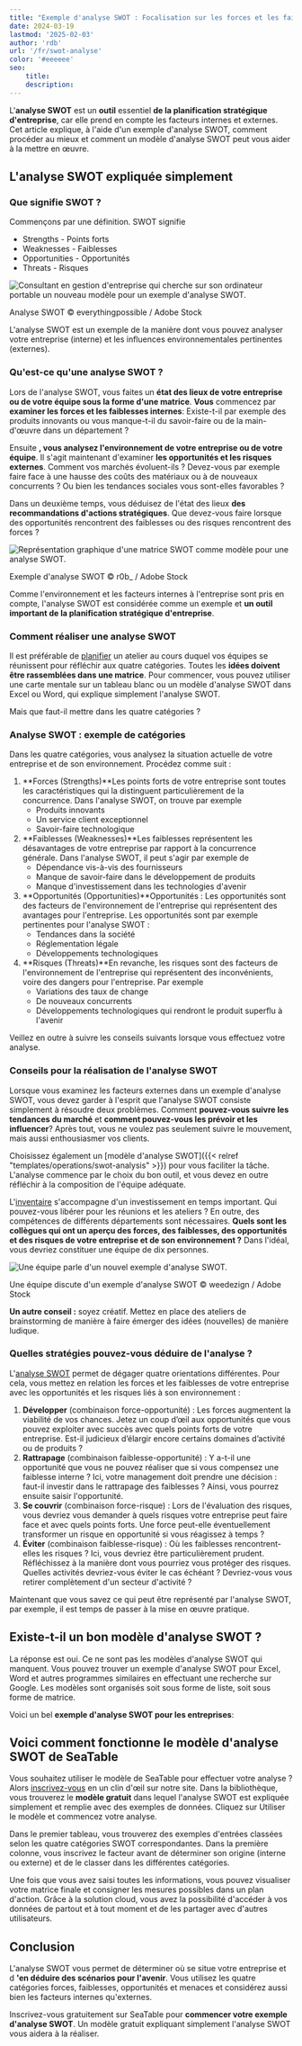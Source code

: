 ```yaml
---
title: "Exemple d'analyse SWOT : Focalisation sur les forces et les faiblesses internes"
date: 2024-03-19
lastmod: '2025-02-03'
author: 'rdb'
url: '/fr/swot-analyse'
color: '#eeeeee'
seo:
    title:
    description:
---
```


L'**analyse SWOT** est un **outil** essentiel **de la planification stratégique d'entreprise**, car elle prend en compte les facteurs internes et externes. Cet article explique, à l'aide d'un exemple d'analyse SWOT, comment procéder au mieux et comment un modèle d'analyse SWOT peut vous aider à la mettre en œuvre.

## L'analyse SWOT expliquée simplement

### Que signifie SWOT ?

Commençons par une définition. SWOT signifie

- Strengths - Points forts
- Weaknesses - Faiblesses
- Opportunities - Opportunités
- Threats - Risques

![Consultant en gestion d'entreprise qui cherche sur son ordinateur portable un nouveau modèle pour un exemple d'analyse SWOT.](https://seatable.io/wp-content/uploads/2022/04/Swot-Analyse-Template_AdobeStock_213201297_bearbeitet.jpg)

Analyse SWOT © everythingpossible / Adobe Stock

L'analyse SWOT est un exemple de la manière dont vous pouvez analyser votre entreprise (interne) et les influences environnementales pertinentes (externes).

### Qu'est-ce qu'une analyse SWOT ?

Lors de l'analyse SWOT, vous faites un **état des lieux de votre entreprise ou de votre équipe sous la forme d'une matrice**. **Vous** commencez par **examiner les forces et les faiblesses internes**: Existe-t-il par exemple des produits innovants ou vous manque-t-il du savoir-faire ou de la main-d'œuvre dans un département ?

Ensuite **, vous analysez l'environnement de votre entreprise ou de votre équipe**. Il s'agit maintenant d'examiner **les opportunités et les risques externes**. Comment vos marchés évoluent-ils ? Devez-vous par exemple faire face à une hausse des coûts des matériaux ou à de nouveaux concurrents ? Ou bien les tendances sociales vous sont-elles favorables ?

Dans un deuxième temps, vous déduisez de l'état des lieux **des recommandations d'actions stratégiques**. Que devez-vous faire lorsque des opportunités rencontrent des faiblesses ou des risques rencontrent des forces ?

![Représentation graphique d'une matrice SWOT comme modèle pour une analyse SWOT.](https://seatable.io/wp-content/uploads/2022/04/Swot-Analyse-template_AdobeStock_41600134_bearbeitet-711x474.jpg)

Exemple d'analyse SWOT © r0b\_ / Adobe Stock

Comme l'environnement et les facteurs internes à l'entreprise sont pris en compte, l'analyse SWOT est considérée comme un exemple et **un outil important de la planification stratégique d'entreprise**.

### Comment réaliser une analyse SWOT

Il est préférable de [planifier](https://seatable.io/fr/workshop-planen/) un atelier au cours duquel vos équipes se réunissent pour réfléchir aux quatre catégories. Toutes les **idées doivent être rassemblées dans une matrice**. Pour commencer, vous pouvez utiliser une carte mentale sur un tableau blanc ou un modèle d'analyse SWOT dans Excel ou Word, qui explique simplement l'analyse SWOT.

Mais que faut-il mettre dans les quatre catégories ?

### Analyse SWOT : exemple de catégories

Dans les quatre catégories, vous analysez la situation actuelle de votre entreprise et de son environnement. Procédez comme suit :

1. **Forces (Strengths)**Les points forts de votre entreprise sont toutes les caractéristiques qui la distinguent particulièrement de la concurrence. Dans l'analyse SWOT, on trouve par exemple
    - Produits innovants
    - Un service client exceptionnel
    - Savoir-faire technologique
2. **Faiblesses (Weaknesses)**Les faiblesses représentent les désavantages de votre entreprise par rapport à la concurrence générale. Dans l'analyse SWOT, il peut s'agir par exemple de
    - Dépendance vis-à-vis des fournisseurs
    - Manque de savoir-faire dans le développement de produits
    - Manque d'investissement dans les technologies d'avenir
3. **Opportunités (Opportunities)**Opportunités : Les opportunités sont des facteurs de l'environnement de l'entreprise qui représentent des avantages pour l'entreprise. Les opportunités sont par exemple pertinentes pour l'analyse SWOT :
    - Tendances dans la société
    - Réglementation légale
    - Développements technologiques
4. **Risques (Threats)**En revanche, les risques sont des facteurs de l'environnement de l'entreprise qui représentent des inconvénients, voire des dangers pour l'entreprise. Par exemple
    - Variations des taux de change
    - De nouveaux concurrents
    - Développements technologiques qui rendront le produit superflu à l'avenir

Veillez en outre à suivre les conseils suivants lorsque vous effectuez votre analyse.

### Conseils pour la réalisation de l'analyse SWOT

Lorsque vous examinez les facteurs externes dans un exemple d'analyse SWOT, vous devez garder à l'esprit que l'analyse SWOT consiste simplement à résoudre deux problèmes. Comment **pouvez-vous suivre les tendances du marché** et **comment pouvez-vous les prévoir et les influencer**? Après tout, vous ne voulez pas seulement suivre le mouvement, mais aussi enthousiasmer vos clients.

Choisissez également un [modèle d'analyse SWOT]({{< relref "templates/operations/swot-analysis" >}}) pour vous faciliter la tâche. L'analyse commence par le choix du bon outil, et vous devez en outre réfléchir à la composition de l'équipe adéquate.

L'[inventaire](https://seatable.io/fr/inventarliste-vorlagen/) s'accompagne d'un investissement en temps important. Qui pouvez-vous libérer pour les réunions et les ateliers ? En outre, des compétences de différents départements sont nécessaires. **Quels sont les collègues qui ont un aperçu des forces, des faiblesses, des opportunités et des risques de votre entreprise et de son environnement ?** Dans l'idéal, vous devriez constituer une équipe de dix personnes.

![Une équipe parle d'un nouvel exemple d'analyse SWOT.](https://seatable.io/wp-content/uploads/2022/04/Swot-Analyse-Template_AdobeStock_284656559_bearbeitet-711x474.jpg)

Une équipe discute d'un exemple d'analyse SWOT © weedezign / Adobe Stock

**Un autre conseil :** soyez créatif. Mettez en place des ateliers de brainstorming de manière à faire émerger des idées (nouvelles) de manière ludique.

### Quelles stratégies pouvez-vous déduire de l'analyse ?

L'[analyse SWOT](https://de.wikipedia.org/wiki/SWOT-Analyse) permet de dégager quatre orientations différentes. Pour cela, vous mettez en relation les forces et les faiblesses de votre entreprise avec les opportunités et les risques liés à son environnement :

1. **Développer** (combinaison force-opportunité) : Les forces augmentent la viabilité de vos chances. Jetez un coup d’œil aux opportunités que vous pouvez exploiter avec succès avec quels points forts de votre entreprise. Est-il judicieux d’élargir encore certains domaines d’activité ou de produits ?
2. **Rattrapage** (combinaison faiblesse-opportunité) : Y a-t-il une opportunité que vous ne pouvez réaliser que si vous compensez une faiblesse interne ? Ici, votre management doit prendre une décision : faut-il investir dans le rattrapage des faiblesses ? Ainsi, vous pourrez ensuite saisir l'opportunité.
3. **Se couvrir** (combinaison force-risque) : Lors de l'évaluation des risques, vous devriez vous demander à quels risques votre entreprise peut faire face et avec quels points forts. Une force peut-elle éventuellement transformer un risque en opportunité si vous réagissez à temps ?
4. **Éviter** (combinaison faiblesse-risque) : Où les faiblesses rencontrent-elles les risques ? Ici, vous devriez être particulièrement prudent. Réfléchissez à la manière dont vous pourriez vous protéger des risques. Quelles activités devriez-vous éviter le cas échéant ? Devriez-vous vous retirer complètement d'un secteur d'activité ?

Maintenant que vous savez ce qui peut être représenté par l'analyse SWOT, par exemple, il est temps de passer à la mise en œuvre pratique.

## Existe-t-il un bon modèle d'analyse SWOT ?

La réponse est oui. Ce ne sont pas les modèles d'analyse SWOT qui manquent. Vous pouvez trouver un exemple d'analyse SWOT pour Excel, Word et autres programmes similaires en effectuant une recherche sur Google. Les modèles sont organisés soit sous forme de liste, soit sous forme de matrice.

Voici un bel **exemple d'analyse SWOT pour les entreprises**:

## Voici comment fonctionne le modèle d'analyse SWOT de SeaTable

Vous souhaitez utiliser le modèle de SeaTable pour effectuer votre analyse ? Alors [inscrivez-vous](https://seatable.io/fr/enregistrement/) en un clin d'œil sur notre site. Dans la bibliothèque, vous trouverez le **modèle gratuit** dans lequel l'analyse SWOT est expliquée simplement et remplie avec des exemples de données. Cliquez sur Utiliser le modèle et commencez votre analyse.

Dans le premier tableau, vous trouverez des exemples d'entrées classées selon les quatre catégories SWOT correspondantes. Dans la première colonne, vous inscrivez le facteur avant de déterminer son origine (interne ou externe) et de le classer dans les différentes catégories.

Une fois que vous avez saisi toutes les informations, vous pouvez visualiser votre matrice finale et consigner les mesures possibles dans un plan d'action. Grâce à la solution cloud, vous avez la possibilité d'accéder à vos données de partout et à tout moment et de les partager avec d'autres utilisateurs.

## Conclusion

L'analyse SWOT vous permet de déterminer où se situe votre entreprise et d **'en déduire des scénarios pour l'avenir**. Vous utilisez les quatre catégories forces, faiblesses, opportunités et menaces et considérez aussi bien les facteurs internes qu'externes.

Inscrivez-vous gratuitement sur SeaTable pour **commencer votre exemple d'analyse SWOT**. Un modèle gratuit expliquant simplement l'analyse SWOT vous aidera à la réaliser.
